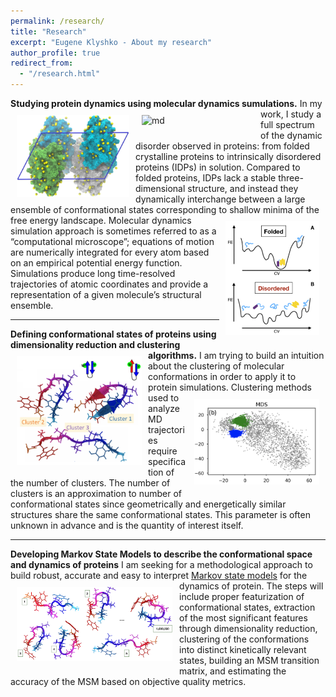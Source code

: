 ```yaml
---
permalink: /research/
title: "Research"
excerpt: "Eugene Klyshko - About my research"
author_profile: true
redirect_from: 
  - "/research.html"
---
```


**Studying protein dynamics using molecular dynamics sumulations.** 
<img src="/images/crystal.jpg" alt="idp" width="180px" align="left" style="padding:10px;"> <img src="/images/ezgif-3-e1da36ca2200.gif" alt="md" width="180px" align="left" style="padding:10px;">
In my work, I study a full spectrum of the dynamic disorder observed in proteins: from folded crystalline proteins to intrinsically disordered proteins (IDPs) in solution. Compared to folded proteins, IDPs lack a stable three-dimensional structure, and instead they dynamically interchange between a large ensemble of conformational states corresponding to shallow minima of the free energy landscape. <img src="/images/idps.png" alt="idp" width="150px" align="right" style="padding:10px;"> Molecular dynamics simulation approach is sometimes referred to as a “computational microscope”; equations of motion are numerically integrated for every atom based on an empirical potential energy function. Simulations produce long time-resolved trajectories of atomic coordinates and provide a representation of a given molecule’s structural ensemble.

---

**Defining conformational states of proteins using dimensionality reduction and clustering algorithms.**
<img src="/images/clusters.png" alt="clusters" width="200px" align="left" style="padding:10px;"> 
 I am trying to build an intuition about the clustering of molecular conformations in order to apply it to protein simulations.  <img src="/images/MDS.png" alt="mds" width="200px" align="right" style="padding:10px;">  Clustering methods used to analyze MD trajectories require specification of the number of clusters. The number of clusters is an approximation to number of conformational states since geometrically and energetically similar structures share the same conformational states. This parameter is often unknown in advance and is the quantity of interest itself. 

---

**Developing Markov State Models to describe the conformational space and dynamics of proteins**
I am seeking for a methodological approach to build robust, accurate and easy to interpret [Markov state models](https://pubs.acs.org/doi/10.1021/jacs.7b12191) for the dynamics of protein.  <img src="/images/MSM.png" alt="MSMs" width="250px" align="left" style="padding:10px;"> The steps will include proper featurization of conformational states, extraction of the most significant features through dimensionality reduction, clustering  of  the  conformations  into  distinct  kinetically  relevant  states,  building  an  MSM  transition  matrix,  and estimating the accuracy of the MSM based on objective quality metrics.
